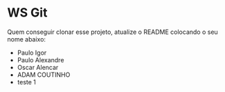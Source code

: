 # WS Git

Quem conseguir clonar esse projeto, atualize o README colocando o seu nome abaixo:

- Paulo Igor
- Paulo Alexandre
- Oscar Alencar
- ADAM COUTINHO
- teste 1
